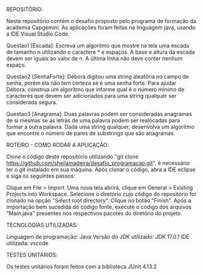 REPOSITÓRIO:

Neste repositório contém o desafio proposto pelo programa de formação da academia Capgemini.
As aplicações foram feitas na linguagem java, usando a IDE Visual Studio Code.

Questao1 [Escada]:
Escreva um algoritmo que mostre na tela uma escada de tamanho n utilizando o caractere * e espaços. A base e altura da escada devem ser iguais ao valor de n. A última linha não deve conter nenhum espaço.

Questao2 [SenhaForte]:
Débora digitou uma string aleatória no campo de senha, porém ela não tem certeza se é uma senha forte. Para ajudar Débora, construa um algoritmo que informe qual é o número mínimo de caracteres que devem ser adicionados para uma string qualquer ser considerada segura.

Questao3 [Anagrama]:
Duas palavras podem ser consideradas anagramas de si mesmas se as letras de uma palavra podem ser realocadas para formar a outra palavra. Dada uma string qualquer, desenvolva um algoritmo que encontre o número de pares de substrings que são anagramas.



ROTEIRO - COMO RODAR A APLICAÇÃO:

Clone o código deste repositório utilizando "git clone https://github.com/sheilamadeira/desafio_programacao.git", é necessário ter o git instalado em sua máquina. Após clonar o código, abra a IDE eclipse e siga os seguintes passos:

Clique em File > Import.
Uma nova tela abrirá, clique em General > Existing Projects into Workspace.
Selecione o diretório cujo código do repositório foi clonado na opção "Select root directory".
Clique no botão "Finish".
Após a importação bem sucedida do código fonte, execute o código dos arquivos "Main.java" presentes nos respectivos pacotes do diretório do projeto.



TECNOLOGIAS UTILIZADAS:

Linguagem de programação: Java
Versão do JDK utilizado: JDK 17.0.1
IDE utilizada: vscode



TESTES UNITÁRIOS:

Os testes unitários foram feitos com a biblioteca JUnit 4.13.2
